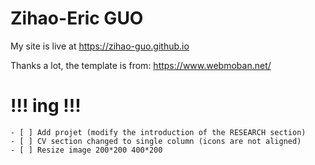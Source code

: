 # Zihao-Eric GUO

My site is live at https://zihao-guo.github.io

Thanks a lot, the template is from: https://www.webmoban.net/

# !!! ing  !!! 
    - [ ] Add projet (modify the introduction of the RESEARCH section)
    - [ ] CV section changed to single column (icons are not aligned)
    - [ ] Resize image 200*200 400*200
